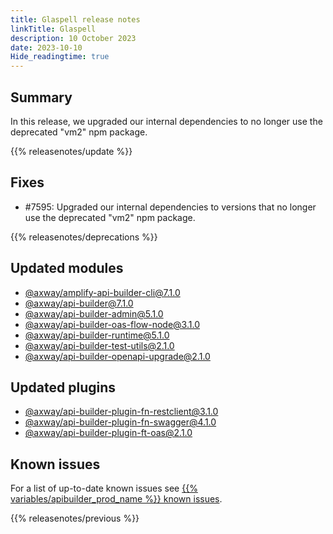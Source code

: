 ```yaml
---
title: Glaspell release notes
linkTitle: Glaspell
description: 10 October 2023
date: 2023-10-10
Hide_readingtime: true
---
```

## Summary
In this release, we upgraded our internal dependencies to no longer use the deprecated "vm2" npm package.

{{% releasenotes/update %}}

<!-- ## Breaking changes -->

<!-- ## Features -->

## Fixes
* #7595: Upgraded our internal dependencies to versions that no longer use the deprecated "vm2" npm package.

{{% releasenotes/deprecations %}}

<!-- Regenerate modules/plugins with api-builder-tools generate-release-notes script -->
## Updated modules
* [@axway/amplify-api-builder-cli@7.1.0](https://www.npmjs.com/package/@axway/amplify-api-builder-cli/v/7.1.0)
* [@axway/api-builder@7.1.0](https://www.npmjs.com/package/@axway/api-builder/v/7.1.0)
* [@axway/api-builder-admin@5.1.0](https://www.npmjs.com/package/@axway/api-builder-admin/v/5.1.0)
* [@axway/api-builder-oas-flow-node@3.1.0](https://www.npmjs.com/package/@axway/api-builder-oas-flow-node/v/3.1.0)
* [@axway/api-builder-runtime@5.1.0](https://www.npmjs.com/package/@axway/api-builder-runtime/v/5.1.0)
* [@axway/api-builder-test-utils@2.1.0](https://www.npmjs.com/package/@axway/api-builder-test-utils/v/2.1.0)
* [@axway/api-builder-openapi-upgrade@2.1.0](https://www.npmjs.com/package/@axway/api-builder-openapi-upgrade/v/2.1.0)

## Updated plugins
* [@axway/api-builder-plugin-fn-restclient@3.1.0](https://www.npmjs.com/package/@axway/api-builder-plugin-fn-restclient/v/3.1.0)
* [@axway/api-builder-plugin-fn-swagger@4.1.0](https://www.npmjs.com/package/@axway/api-builder-plugin-fn-swagger/v/4.1.0)
* [@axway/api-builder-plugin-ft-oas@2.1.0](https://www.npmjs.com/package/@axway/api-builder-plugin-ft-oas/v/2.1.0)

## Known issues
For a list of up-to-date known issues see [{{% variables/apibuilder_prod_name %}} known issues](/docs/known_issues/).

{{% releasenotes/previous %}}